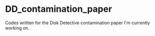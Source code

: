 # DD_contamination_paper
Codes written for the Disk Detective contamination paper I'm currently working on.
